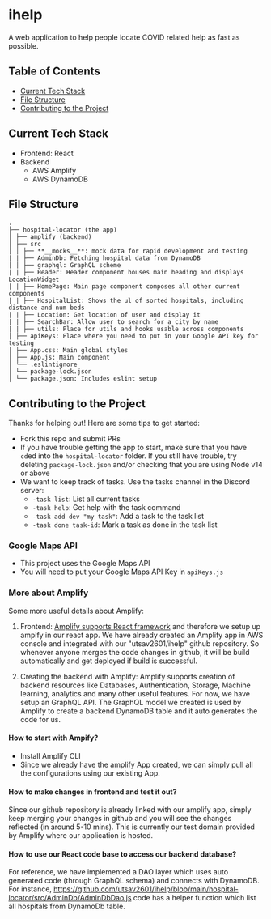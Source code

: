 # ihelp
A web application to help people locate COVID related help as fast as possible.

## Table of Contents  
* [Current Tech Stack](#current-tech-stack)
* [File Structure](#file-structure)
* [Contributing to the Project](#contributing-to-the-project)

## Current Tech Stack
* Frontend: React
* Backend
  * AWS Amplify
  * AWS DynamoDB

## File Structure
```
.
├── hospital-locator (the app)
│ ├── amplify (backend)
│ ├── src
│ │ ├── **__mocks__**: mock data for rapid development and testing
| | ├── AdminDb: Fetching hospital data from DynamoDB
| | ├── graphql: GraphQL scheme
| | ├── Header: Header component houses main heading and displays LocationWidget
| | ├── HomePage: Main page component composes all other current components
| | ├── HospitalList: Shows the ul of sorted hospitals, including distance and num beds
| | ├── Location: Get location of user and display it
| | ├── SearchBar: Allow user to search for a city by name
| | ├── utils: Place for utils and hooks usable across components
│ ├── apiKeys: Place where you need to put in your Google API key for testing
│ ├── App.css: Main global styles
│ ├── App.js: Main component
│ └── .eslintignore
│ └── package-lock.json
│ └── package.json: Includes eslint setup
```

## Contributing to the Project
Thanks for helping out! Here are some tips to get started:

* Fork this repo and submit PRs
* If you have trouble getting the app to start, make sure that you have `cd`ed into the `hospital-locator` folder. If you still have trouble, try deleting `package-lock.json` and/or checking that you are using Node v14 or above
* We want to keep track of tasks. Use the tasks channel in the Discord server:
  * `-task list`: List all current tasks
  * `-task help`: Get help with the task command
  * `-task add dev "my task"`: Add a task to the task list
  * `-task done task-id`: Mark a task as done in the task list

### Google Maps API

* This project uses the Google Maps API
* You will need to put your Google Maps API Key in `apiKeys.js`

### More about Amplify
Some more useful details about Amplify:

1. Frontend: [Amplify supports React framework](https://aws.amazon.com/getting-started/hands-on/build-react-app-amplify-graphql/module-one/?e=gs2020&p=build-a-react-app-intro) and therefore we setup up ampify in our react app. We have already created an Amplify app in AWS console and integrated with our "utsav2601/ihelp" github repository. So whenever anyone merges the code changes in github, it will be build automatically and get deployed if build is successful.

2. Creating the backend with Amplify: Amplify supports creation of backend resources like Databases, Authentication, Storage, Machine learning, analytics and many other useful features. For now, we have setup an GraphQL API. The GraphQL model we created is used by Amplify to create a backend DynamoDB table and it auto generates the code for us. 

#### How to start with Ampify? 
* Install Amplify CLI
* Since we already have the amplify App created, we can simply pull all the configurations using our existing App. 

#### How to make changes in frontend and test it out? 
Since our github repository is already linked with our amplify app, simply keep merging your changes in github and you will see the changes reflected (in around 5-10 mins). This is currently our test domain provided by Amplify where our application is hosted. 

#### How to use our React code base to access our backend database? 
For reference, we have implemented a DAO layer which uses auto generated code (through GraphQL schema) and connects with DynamoDB. For instance, https://github.com/utsav2601/ihelp/blob/main/hospital-locator/src/AdminDb/AdminDbDao.js code has a helper function which list all hospitals from DynamoDb table.

